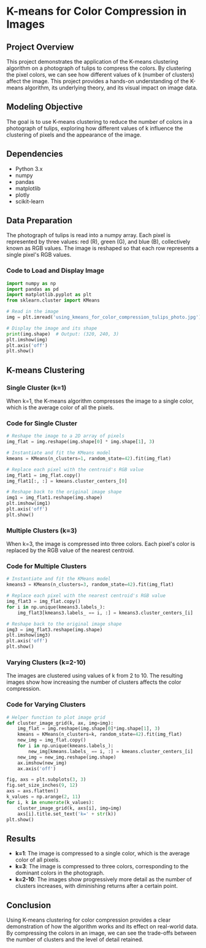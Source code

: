 
# K-means for Color Compression in Images

## Project Overview
This project demonstrates the application of the K-means clustering algorithm on a photograph of tulips to compress the colors. By clustering the pixel colors, we can see how different values of k (number of clusters) affect the image. This project provides a hands-on understanding of the K-means algorithm, its underlying theory, and its visual impact on image data.


## Modeling Objective
The goal is to use K-means clustering to reduce the number of colors in a photograph of tulips, exploring how different values of k influence the clustering of pixels and the appearance of the image.

## Dependencies
- Python 3.x
- numpy
- pandas
- matplotlib
- plotly
- scikit-learn

## Data Preparation
The photograph of tulips is read into a numpy array. Each pixel is represented by three values: red (R), green (G), and blue (B), collectively known as RGB values. The image is reshaped so that each row represents a single pixel's RGB values.

### Code to Load and Display Image
```python
import numpy as np
import pandas as pd
import matplotlib.pyplot as plt
from sklearn.cluster import KMeans

# Read in the image
img = plt.imread('using_kmeans_for_color_compression_tulips_photo.jpg')

# Display the image and its shape
print(img.shape)  # Output: (320, 240, 3)
plt.imshow(img)
plt.axis('off')
plt.show()
```

## K-means Clustering
### Single Cluster (k=1)
When k=1, the K-means algorithm compresses the image to a single color, which is the average color of all the pixels.

### Code for Single Cluster
```python
# Reshape the image to a 2D array of pixels
img_flat = img.reshape(img.shape[0] * img.shape[1], 3)

# Instantiate and fit the KMeans model
kmeans = KMeans(n_clusters=1, random_state=42).fit(img_flat)

# Replace each pixel with the centroid's RGB value
img_flat1 = img_flat.copy()
img_flat1[:, :] = kmeans.cluster_centers_[0]

# Reshape back to the original image shape
img1 = img_flat1.reshape(img.shape)
plt.imshow(img1)
plt.axis('off')
plt.show()
```

### Multiple Clusters (k=3)
When k=3, the image is compressed into three colors. Each pixel's color is replaced by the RGB value of the nearest centroid.

### Code for Multiple Clusters
```python
# Instantiate and fit the KMeans model
kmeans3 = KMeans(n_clusters=3, random_state=42).fit(img_flat)

# Replace each pixel with the nearest centroid's RGB value
img_flat3 = img_flat.copy()
for i in np.unique(kmeans3.labels_):
    img_flat3[kmeans3.labels_ == i, :] = kmeans3.cluster_centers_[i]

# Reshape back to the original image shape
img3 = img_flat3.reshape(img.shape)
plt.imshow(img3)
plt.axis('off')
plt.show()
```

### Varying Clusters (k=2-10)
The images are clustered using values of k from 2 to 10. The resulting images show how increasing the number of clusters affects the color compression.

### Code for Varying Clusters
```python
# Helper function to plot image grid
def cluster_image_grid(k, ax, img=img):
    img_flat = img.reshape(img.shape[0]*img.shape[1], 3)
    kmeans = KMeans(n_clusters=k, random_state=42).fit(img_flat)
    new_img = img_flat.copy()
    for i in np.unique(kmeans.labels_):
        new_img[kmeans.labels_ == i, :] = kmeans.cluster_centers_[i]
    new_img = new_img.reshape(img.shape)
    ax.imshow(new_img)
    ax.axis('off')

fig, axs = plt.subplots(3, 3)
fig.set_size_inches(9, 12)
axs = axs.flatten()
k_values = np.arange(2, 11)
for i, k in enumerate(k_values):
    cluster_image_grid(k, axs[i], img=img)
    axs[i].title.set_text('k=' + str(k))
plt.show()
```

## Results
- **k=1**: The image is compressed to a single color, which is the average color of all pixels.
- **k=3**: The image is compressed to three colors, corresponding to the dominant colors in the photograph.
- **k=2-10**: The images show progressively more detail as the number of clusters increases, with diminishing returns after a certain point.

## Conclusion
Using K-means clustering for color compression provides a clear demonstration of how the algorithm works and its effect on real-world data. By compressing the colors in an image, we can see the trade-offs between the number of clusters and the level of detail retained.
